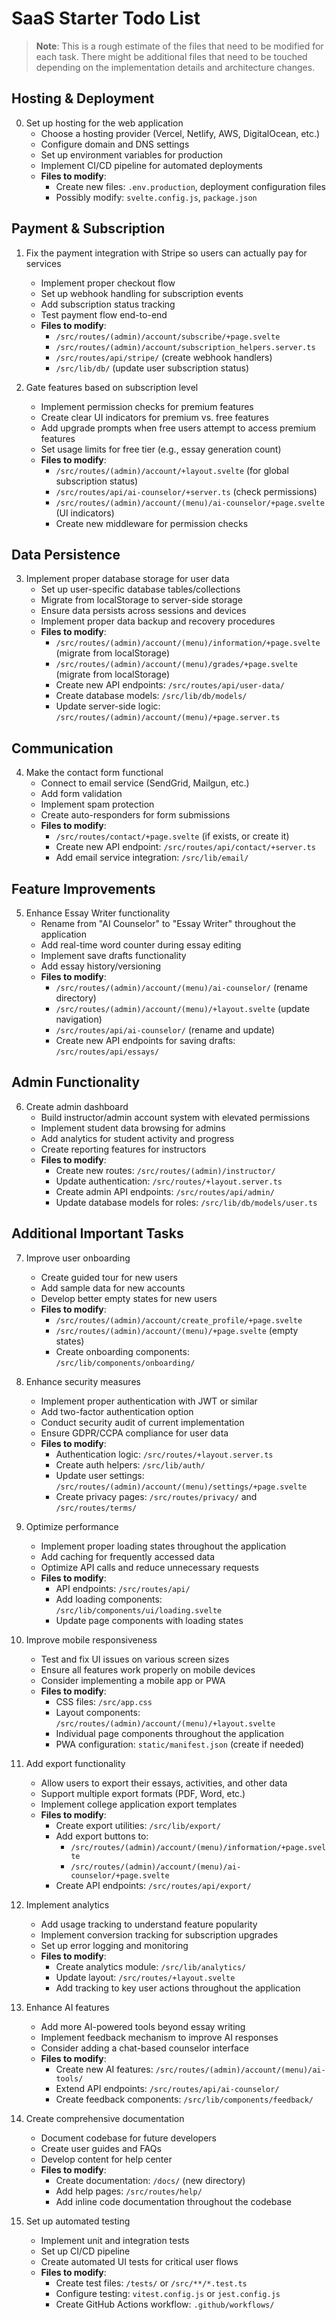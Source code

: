 # SaaS Starter Todo List

> **Note**: This is a rough estimate of the files that need to be modified for each task. There might be additional files that need to be touched depending on the implementation details and architecture changes.

## Hosting & Deployment
0. Set up hosting for the web application
   - Choose a hosting provider (Vercel, Netlify, AWS, DigitalOcean, etc.)
   - Configure domain and DNS settings
   - Set up environment variables for production
   - Implement CI/CD pipeline for automated deployments
   - **Files to modify**:
     - Create new files: `.env.production`, deployment configuration files
     - Possibly modify: `svelte.config.js`, `package.json`

## Payment & Subscription
1. Fix the payment integration with Stripe so users can actually pay for services
   - Implement proper checkout flow
   - Set up webhook handling for subscription events
   - Add subscription status tracking
   - Test payment flow end-to-end
   - **Files to modify**:
     - `/src/routes/(admin)/account/subscribe/+page.svelte`
     - `/src/routes/(admin)/account/subscription_helpers.server.ts`
     - `/src/routes/api/stripe/` (create webhook handlers)
     - `/src/lib/db/` (update user subscription status)

2. Gate features based on subscription level
   - Implement permission checks for premium features
   - Create clear UI indicators for premium vs. free features
   - Add upgrade prompts when free users attempt to access premium features
   - Set usage limits for free tier (e.g., essay generation count)
   - **Files to modify**:
     - `/src/routes/(admin)/account/+layout.svelte` (for global subscription status)
     - `/src/routes/api/ai-counselor/+server.ts` (check permissions)
     - `/src/routes/(admin)/account/(menu)/ai-counselor/+page.svelte` (UI indicators)
     - Create new middleware for permission checks

## Data Persistence
3. Implement proper database storage for user data
   - Set up user-specific database tables/collections
   - Migrate from localStorage to server-side storage
   - Ensure data persists across sessions and devices
   - Implement proper data backup and recovery procedures
   - **Files to modify**:
     - `/src/routes/(admin)/account/(menu)/information/+page.svelte` (migrate from localStorage)
     - `/src/routes/(admin)/account/(menu)/grades/+page.svelte` (migrate from localStorage)
     - Create new API endpoints: `/src/routes/api/user-data/`
     - Create database models: `/src/lib/db/models/`
     - Update server-side logic: `/src/routes/(admin)/account/(menu)/+page.server.ts`

## Communication
4. Make the contact form functional
   - Connect to email service (SendGrid, Mailgun, etc.)
   - Add form validation
   - Implement spam protection
   - Create auto-responders for form submissions
   - **Files to modify**:
     - `/src/routes/contact/+page.svelte` (if exists, or create it)
     - Create new API endpoint: `/src/routes/api/contact/+server.ts`
     - Add email service integration: `/src/lib/email/`

## Feature Improvements
5. Enhance Essay Writer functionality
   - Rename from "AI Counselor" to "Essay Writer" throughout the application
   - Add real-time word counter during essay editing
   - Implement save drafts functionality
   - Add essay history/versioning
   - **Files to modify**:
     - `/src/routes/(admin)/account/(menu)/ai-counselor/` (rename directory)
     - `/src/routes/(admin)/account/(menu)/+layout.svelte` (update navigation)
     - `/src/routes/api/ai-counselor/` (rename and update)
     - Create new API endpoints for saving drafts: `/src/routes/api/essays/`

## Admin Functionality
6. Create admin dashboard
   - Build instructor/admin account system with elevated permissions
   - Implement student data browsing for admins
   - Add analytics for student activity and progress
   - Create reporting features for instructors
   - **Files to modify**:
     - Create new routes: `/src/routes/(admin)/instructor/`
     - Update authentication: `/src/routes/+layout.server.ts`
     - Create admin API endpoints: `/src/routes/api/admin/`
     - Update database models for roles: `/src/lib/db/models/user.ts`

## Additional Important Tasks
7. Improve user onboarding
   - Create guided tour for new users
   - Add sample data for new accounts
   - Develop better empty states for new users
   - **Files to modify**:
     - `/src/routes/(admin)/account/create_profile/+page.svelte`
     - `/src/routes/(admin)/account/(menu)/+page.svelte` (empty states)
     - Create onboarding components: `/src/lib/components/onboarding/`

8. Enhance security measures
   - Implement proper authentication with JWT or similar
   - Add two-factor authentication option
   - Conduct security audit of current implementation
   - Ensure GDPR/CCPA compliance for user data
   - **Files to modify**:
     - Authentication logic: `/src/routes/+layout.server.ts`
     - Create auth helpers: `/src/lib/auth/`
     - Update user settings: `/src/routes/(admin)/account/(menu)/settings/+page.svelte`
     - Create privacy pages: `/src/routes/privacy/` and `/src/routes/terms/`

9. Optimize performance
   - Implement proper loading states throughout the application
   - Add caching for frequently accessed data
   - Optimize API calls and reduce unnecessary requests
   - **Files to modify**:
     - API endpoints: `/src/routes/api/`
     - Add loading components: `/src/lib/components/ui/loading.svelte`
     - Update page components with loading states

10. Improve mobile responsiveness
    - Test and fix UI issues on various screen sizes
    - Ensure all features work properly on mobile devices
    - Consider implementing a mobile app or PWA
    - **Files to modify**:
      - CSS files: `/src/app.css`
      - Layout components: `/src/routes/(admin)/account/(menu)/+layout.svelte`
      - Individual page components throughout the application
      - PWA configuration: `static/manifest.json` (create if needed)

11. Add export functionality
    - Allow users to export their essays, activities, and other data
    - Support multiple export formats (PDF, Word, etc.)
    - Implement college application export templates
    - **Files to modify**:
      - Create export utilities: `/src/lib/export/`
      - Add export buttons to: 
        - `/src/routes/(admin)/account/(menu)/information/+page.svelte`
        - `/src/routes/(admin)/account/(menu)/ai-counselor/+page.svelte`
      - Create API endpoints: `/src/routes/api/export/`

12. Implement analytics
    - Add usage tracking to understand feature popularity
    - Implement conversion tracking for subscription upgrades
    - Set up error logging and monitoring
    - **Files to modify**:
      - Create analytics module: `/src/lib/analytics/`
      - Update layout: `/src/routes/+layout.svelte`
      - Add tracking to key user actions throughout the application

13. Enhance AI features
    - Add more AI-powered tools beyond essay writing
    - Implement feedback mechanism to improve AI responses
    - Consider adding a chat-based counselor interface
    - **Files to modify**:
      - Create new AI features: `/src/routes/(admin)/account/(menu)/ai-tools/`
      - Extend API endpoints: `/src/routes/api/ai-counselor/`
      - Create feedback components: `/src/lib/components/feedback/`

14. Create comprehensive documentation
    - Document codebase for future developers
    - Create user guides and FAQs
    - Develop content for help center
    - **Files to modify**:
      - Create documentation: `/docs/` (new directory)
      - Add help pages: `/src/routes/help/`
      - Add inline code documentation throughout the codebase

15. Set up automated testing
    - Implement unit and integration tests
    - Set up CI/CD pipeline
    - Create automated UI tests for critical user flows
    - **Files to modify**:
      - Create test files: `/tests/` or `/src/**/*.test.ts`
      - Configure testing: `vitest.config.js` or `jest.config.js`
      - Create GitHub Actions workflow: `.github/workflows/` 